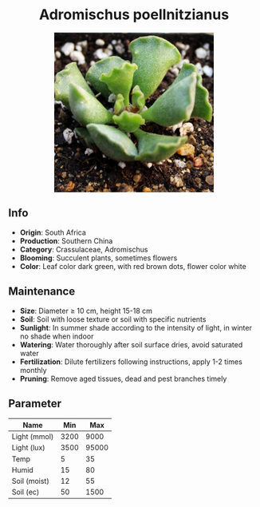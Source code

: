 <h1 align='center'>Adromischus poellnitzianus</h1>
<p align="center">
    <img 
        align='center'
        width='320'
        src="../images/adromischus poellnitzianus.png" 
        alt='Adromischus poellnitzianus' />
</p>

## Info

 - **Origin**: South Africa
 - **Production**: Southern China
 - **Category**: Crassulaceae, Adromischus
 - **Blooming**: Succulent plants, sometimes flowers
 - **Color**: Leaf color dark green, with red brown dots, flower color white

## Maintenance

 - **Size**: Diameter ≥ 10 cm, height 15-18 cm
 - **Soil**: Soil with loose texture or soil with specific nutrients
 - **Sunlight**: In summer shade according to the intensity of light,  in winter no shade when indoor
 - **Watering**: Water thoroughly after soil surface dries, avoid saturated water
 - **Fertilization**: Dilute fertilizers following instructions, apply 1-2 times monthly
 - **Pruning**: Remove aged tissues, dead and pest branches timely

## Parameter

| Name         | Min  | Max   |
|--------------|------|-------|
| Light (mmol) | 3200 | 9000  |
| Light (lux)  | 3500 | 95000 |
| Temp         | 5    | 35    |
| Humid        | 15   | 80    |
| Soil (moist) | 12   | 55    |
| Soil (ec)    | 50  | 1500  |